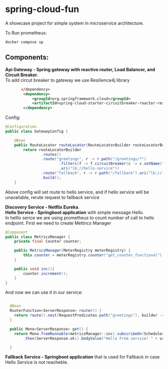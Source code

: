 # spring-cloud-fun

A showcase project for simple system in microservice architecture. </br>

To Run prometheus:
```shell
docker compose up
```

## Components:
<b>Api Gateway - Spring gateway with reactive router, Load Balancer, and Circuit Breaker</b>.</br>
To add circut breaker to gateway we use Resilience4j library
```xml
       </dependency>
	    <dependency>
            <groupId>org.springframework.cloud</groupId>
            <artifactId>spring-cloud-starter-circuitbreaker-reactor-resilience4j</artifactId>
        </dependency>
```
Config:

```java
@Configuration
public class GatewayConfig {

    @Bean
    public RouteLocator routeLocator(RouteLocatorBuilder routeLocatorBuilder) {
        return routeLocatorBuilder
                .routes()
                .route("greetings", r -> r.path("/greetings/*")
                        .filters(f -> f.circuitBreaker(c -> c.setName("circut").setFallbackUri("forward:/fallback")))
                        .uri("lb://hello-service"))
                .route("fallback", r -> r.path("/fallback").uri("lb://fallback-service"))
                .build();
    }
```
Above config will set route to hello service, and if hello service will be unavailable, rerute request to fallback service  

<b>Discovery Service - Netflix Eureka</b>. </br>
<b>Hello Service - Springboot application</b> with simple message Hello.</br>
In helllo serice we are using prometheus to count number of call to hello endpoint.
First we need to create Mettrics Manager
```java
@Component
public class MetricsManager {
    private final Counter counter;

    public MetricsManager(MeterRegistry meterRegistry) {
        this.counter = meterRegistry.counter("get_counter_functional");
    }

    public void inc(){
        counter.increment();
    }
}
```

And now we can use it in our service:
```java

  @Bean
  RouterFunction<ServerResponse> router() {
    return route().nest(RequestPredicates.path("greetings"), builder -> builder.GET("/hello", h -> get())).build();
  }

  public Mono<ServerResponse> get() {
    return Mono.fromRunnable(metricsManager::inc).subscribeOn(Schedulers.boundedElastic())
        .then(ServerResponse.ok().bodyValue("Hello From service! " + value));

  }
```

<b>Fallback Service - Springboot application</b> that is used for Fallback in case Hello Service is not reacheble.</br>

